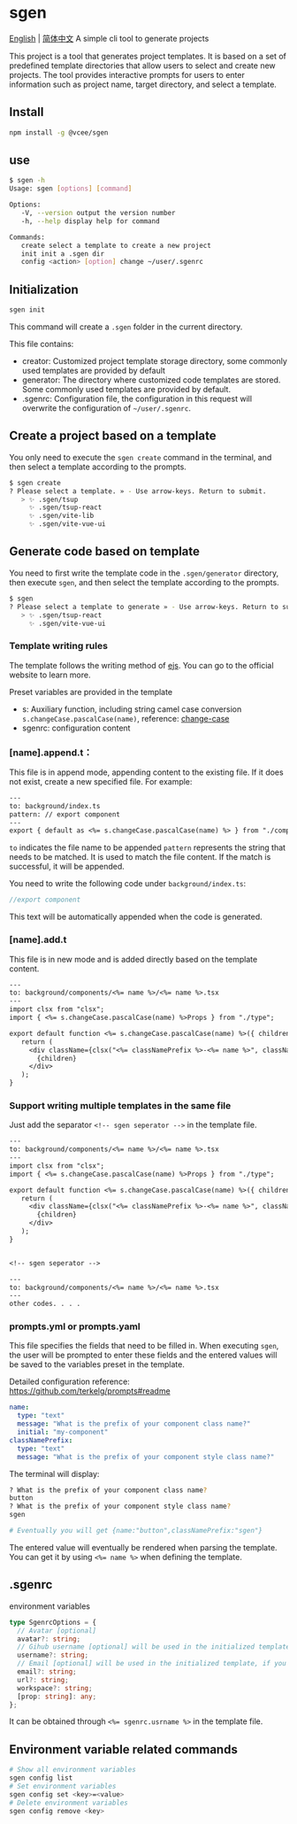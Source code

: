 # sgen

[English](https://github.com/shaxutang/sgen#readme) | [简体中文](https://github.com/shaxutang/sgen/blob/main/README-zh.md)
A simple cli tool to generate projects

This project is a tool that generates project templates. It is based on a set of predefined template directories that allow users to select and create new projects. The tool provides interactive prompts for users to enter information such as project name, target directory, and select a template.

## Install

```bash
npm install -g @vcee/sgen
```

## use

```bash
$ sgen -h
Usage: sgen [options] [command]

Options:
   -V, --version output the version number
   -h, --help display help for command

Commands:
   create select a template to create a new project
   init init a .sgen dir
   config <action> [option] change ~/user/.sgenrc
```

## Initialization

```bash
sgen init
```

This command will create a `.sgen` folder in the current directory.

This file contains:

- creator: Customized project template storage directory, some commonly used templates are provided by default
- generator: The directory where customized code templates are stored. Some commonly used templates are provided by default.
- .sgenrc: Configuration file, the configuration in this request will overwrite the configuration of `~/user/.sgenrc`.

## Create a project based on a template

You only need to execute the `sgen create` command in the terminal, and then select a template according to the prompts.

```bash
$ sgen create
? Please select a template. » - Use arrow-keys. Return to submit.
   > ✨ .sgen/tsup
     ✨ .sgen/tsup-react
     ✨ .sgen/vite-lib
     ✨ .sgen/vite-vue-ui
```

## Generate code based on template

You need to first write the template code in the `.sgen/generator` directory, then execute `sgen`, and then select the template according to the prompts.

```bash
$ sgen
? Please select a template to generate » - Use arrow-keys. Return to submit.
   > ✨ .sgen/tsup-react
     ✨ .sgen/vite-vue-ui
```

### Template writing rules

The template follows the writing method of [ejs](https://ejs.co/). You can go to the official website to learn more.

Preset variables are provided in the template

- s: Auxiliary function, including string camel case conversion `s.changeCase.pascalCase(name)`, reference: [change-case](https://github.com/blakeembrey/change-case)
- sgenrc: configuration content

### [name].append.t：

This file is in append mode, appending content to the existing file. If it does not exist, create a new specified file.
For example:

```txt
---
to: background/index.ts
pattern: // export component
---
export { default as <%= s.changeCase.pascalCase(name) %> } from "./components/<%= name %>";
```

`to` indicates the file name to be appended
`pattern` represents the string that needs to be matched. It is used to match the file content. If the match is successful, it will be appended.

You need to write the following code under `background/index.ts`:

```typescript
//export component
```

This text will be automatically appended when the code is generated.

### [name].add.t

This file is in new mode and is added directly based on the template content.

```txt
---
to: background/components/<%= name %>/<%= name %>.tsx
---
import clsx from "clsx";
import { <%= s.changeCase.pascalCase(name) %>Props } from "./type";

export default function <%= s.changeCase.pascalCase(name) %>({ children, className, ...rest }: <%= s.changeCase.pascalCase(name) %>Props) {
   return (
     <div className={clsx("<%= classNamePrefix %>-<%= name %>", className)} {...rest}>
       {children}
     </div>
   );
}
```

### Support writing multiple templates in the same file

Just add the separator `<!-- sgen seperator -->` in the template file.

```txt
---
to: background/components/<%= name %>/<%= name %>.tsx
---
import clsx from "clsx";
import { <%= s.changeCase.pascalCase(name) %>Props } from "./type";

export default function <%= s.changeCase.pascalCase(name) %>({ children, className, ...rest }: <%= s.changeCase.pascalCase(name) %>Props) {
   return (
     <div className={clsx("<%= classNamePrefix %>-<%= name %>", className)} {...rest}>
       {children}
     </div>
   );
}


<!-- sgen seperator -->

---
to: background/components/<%= name %>/<%= name %>.tsx
---
other codes. . . .

```

### prompts.yml or prompts.yaml

This file specifies the fields that need to be filled in. When executing `sgen`, the user will be prompted to enter these fields and the entered values will be saved to the variables preset in the template.

Detailed configuration reference: https://github.com/terkelg/prompts#readme

```yml
name:
  type: "text"
  message: "What is the prefix of your component class name?"
  initial: "my-component"
classNamePrefix:
  type: "text"
  message: "What is the prefix of your component style class name?"
```

The terminal will display:

```bash
? What is the prefix of your component class name?
button
? What is the prefix of your component style class name?
sgen

# Eventually you will get {name:"button",classNamePrefix:"sgen"}
```

The entered value will eventually be rendered when parsing the template. You can get it by using `<%= name %>` when defining the template.

## .sgenrc

environment variables

```typescript
type SgenrcOptions = {
  // Avatar [optional]
  avatar?: string;
  // Gihub username [optional] will be used in the initialized template, if you create a default template it is [required]
  username?: string;
  // Email [optional] will be used in the initialized template, if you create a default template it is [required]
  email?: string;
  url?: string;
  workspace?: string;
  [prop: string]: any;
};
```

It can be obtained through `<%= sgenrc.usrname %>` in the template file.

## Environment variable related commands

```bash
# Show all environment variables
sgen config list
# Set environment variables
sgen config set <key>=<value>
# Delete environment variables
sgen config remove <key>
```
